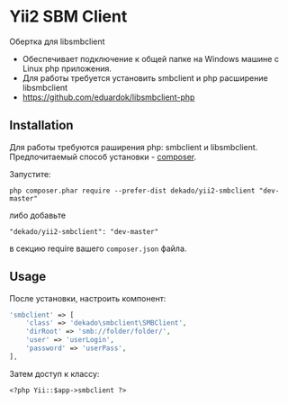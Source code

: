 Yii2 SBM Client
===============
Обертка для libsmbclient

* Обеспечивает подключение к общей папке на Windows машине с Linux php приложения.
* Для работы требуется установить smbclient и php расширение libsmbclient
* https://github.com/eduardok/libsmbclient-php

Installation
------------
Для работы требуются раширения php: smbclient и libsmbclient.
Предпочитаемый способ установки - [composer](http://getcomposer.org/download/).

Запустите:

```
php composer.phar require --prefer-dist dekado/yii2-smbclient "dev-master"
```

либо добавьте

```
"dekado/yii2-smbclient": "dev-master"
```

в секцию require вашего `composer.json` файла.


Usage
-----

После установки, настроить компонент:

```php
'smbclient' => [
    'class' => 'dekado\smbclient\SMBClient',
    'dirRoot' => 'smb://folder/folder/',
    'user' => 'userLogin',
    'password' => 'userPass',
],
```

Затем доступ к классу:
```
<?php Yii::$app->smbclient ?>
```
